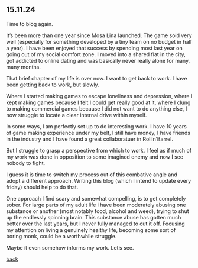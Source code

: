 ## 15.11.24

Time to blog again.

It’s been more than one year since Mosa Lina launched. The game sold very well (especially for something developed by a tiny team on no budget in half a year). I have been enjoyed that success by spending most last year on going out of my social comfort zone. I moved into a shared flat in the city, got addicted to online dating and was basically never really alone for many, many months.

That brief chapter of my life is over now. I want to get back to work. I have been getting back to work, but slowly. 

Where I started making games to escape loneliness and depression, where I kept making games because I felt I could get really good at it, where I clung to making commercial games because I did not want to do anything else, I now struggle to locate a clear internal drive within myself.

In some ways, I am perfectly set up to do interesting work. I have 10 years of game making experience under my belt, I still have money, I have friends in the industry and I have found a great collaboratuer in Rollin’Barrel. 

But I struggle to grasp a perspective from which to work. I feel as if much of my work was done in opposition to some imagined enemy and now I see nobody to fight.

I guess it is time to switch my process out of this combative angle and adopt a different approach. Writing this blog (which I intend to update every friday) should help to do that.

One approach I find scary and somewhat compelling, is to get completely sober. For large parts of my adult life i have been moderately abusing one substance or another (most notably food, alcohol and weed), trying to shut up the endlessly spinning brain. This substance abuse has gotten much better over the last years, but I never fully managed to cut it off. Focusing my attention on living a genuinely healthy life, becoming some sort of boring monk, could be a worthwhile struggle. 

Maybe it even somehow informs my work. Let’s see.

[back](blogagain)
